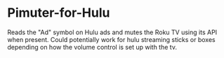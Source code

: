 # Pimuter-for-Hulu
Reads the "Ad" symbol on Hulu ads and mutes the Roku TV using its API when present.
Could potentially work for hulu streaming sticks or boxes depending on how the volume control is set up with the tv.

